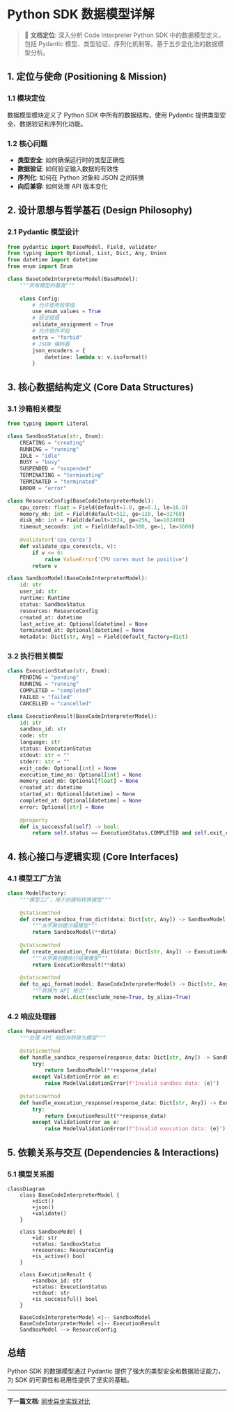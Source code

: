 # Python SDK 数据模型详解

> 🎯 **文档定位**: 深入分析 Code Interpreter Python SDK 中的数据模型定义，包括 Pydantic 模型、类型验证、序列化机制等。基于五步显化法的数据模型分析。

## 1. 定位与使命 (Positioning & Mission)

### 1.1 模块定位
数据模型模块定义了 Python SDK 中所有的数据结构，使用 Pydantic 提供类型安全、数据验证和序列化功能。

### 1.2 核心问题
- **类型安全**: 如何确保运行时的类型正确性
- **数据验证**: 如何验证输入数据的有效性  
- **序列化**: 如何在 Python 对象和 JSON 之间转换
- **向后兼容**: 如何处理 API 版本变化

## 2. 设计思想与哲学基石 (Design Philosophy)

### 2.1 Pydantic 模型设计
```python
from pydantic import BaseModel, Field, validator
from typing import Optional, List, Dict, Any, Union
from datetime import datetime
from enum import Enum

class BaseCodeInterpreterModel(BaseModel):
    """所有模型的基类"""
    
    class Config:
        # 允许使用枚举值
        use_enum_values = True
        # 验证赋值
        validate_assignment = True  
        # 允许额外字段
        extra = "forbid"
        # JSON 编码器
        json_encoders = {
            datetime: lambda v: v.isoformat()
        }
```

## 3. 核心数据结构定义 (Core Data Structures)

### 3.1 沙箱相关模型
```python
from typing import Literal

class SandboxStatus(str, Enum):
    CREATING = "creating"
    RUNNING = "running" 
    IDLE = "idle"
    BUSY = "busy"
    SUSPENDED = "suspended"
    TERMINATING = "terminating"
    TERMINATED = "terminated"
    ERROR = "error"

class ResourceConfig(BaseCodeInterpreterModel):
    cpu_cores: float = Field(default=1.0, ge=0.1, le=16.0)
    memory_mb: int = Field(default=512, ge=128, le=32768)
    disk_mb: int = Field(default=1024, ge=256, le=102400)
    timeout_seconds: int = Field(default=300, ge=1, le=3600)
    
    @validator('cpu_cores')
    def validate_cpu_cores(cls, v):
        if v <= 0:
            raise ValueError('CPU cores must be positive')
        return v

class SandboxModel(BaseCodeInterpreterModel):
    id: str
    user_id: str
    runtime: Runtime
    status: SandboxStatus
    resources: ResourceConfig
    created_at: datetime
    last_active_at: Optional[datetime] = None
    terminated_at: Optional[datetime] = None
    metadata: Dict[str, Any] = Field(default_factory=dict)
```

### 3.2 执行相关模型
```python
class ExecutionStatus(str, Enum):
    PENDING = "pending"
    RUNNING = "running"
    COMPLETED = "completed"
    FAILED = "failed"
    CANCELLED = "cancelled"

class ExecutionResult(BaseCodeInterpreterModel):
    id: str
    sandbox_id: str
    code: str
    language: str
    status: ExecutionStatus
    stdout: str = ""
    stderr: str = ""
    exit_code: Optional[int] = None
    execution_time_ms: Optional[int] = None
    memory_used_mb: Optional[float] = None
    created_at: datetime
    started_at: Optional[datetime] = None
    completed_at: Optional[datetime] = None
    error: Optional[str] = None
    
    @property
    def is_successful(self) -> bool:
        return self.status == ExecutionStatus.COMPLETED and self.exit_code == 0
```

## 4. 核心接口与逻辑实现 (Core Interfaces)

### 4.1 模型工厂方法
```python
class ModelFactory:
    """模型工厂，用于创建和转换模型"""
    
    @staticmethod
    def create_sandbox_from_dict(data: Dict[str, Any]) -> SandboxModel:
        """从字典创建沙箱模型"""
        return SandboxModel(**data)
    
    @staticmethod
    def create_execution_from_dict(data: Dict[str, Any]) -> ExecutionResult:
        """从字典创建执行结果模型"""
        return ExecutionResult(**data)
    
    @staticmethod
    def to_api_format(model: BaseCodeInterpreterModel) -> Dict[str, Any]:
        """转换为 API 格式"""
        return model.dict(exclude_none=True, by_alias=True)
```

### 4.2 响应处理器
```python
class ResponseHandler:
    """处理 API 响应并转换为模型"""
    
    @staticmethod
    def handle_sandbox_response(response_data: Dict[str, Any]) -> SandboxModel:
        try:
            return SandboxModel(**response_data)
        except ValidationError as e:
            raise ModelValidationError(f"Invalid sandbox data: {e}")
    
    @staticmethod  
    def handle_execution_response(response_data: Dict[str, Any]) -> ExecutionResult:
        try:
            return ExecutionResult(**response_data)
        except ValidationError as e:
            raise ModelValidationError(f"Invalid execution data: {e}")
```

## 5. 依赖关系与交互 (Dependencies & Interactions)

### 5.1 模型关系图
```mermaid
classDiagram
    class BaseCodeInterpreterModel {
        +dict()
        +json()
        +validate()
    }
    
    class SandboxModel {
        +id: str
        +status: SandboxStatus
        +resources: ResourceConfig
        +is_active() bool
    }
    
    class ExecutionResult {
        +sandbox_id: str
        +status: ExecutionStatus
        +stdout: str
        +is_successful() bool
    }
    
    BaseCodeInterpreterModel <|-- SandboxModel
    BaseCodeInterpreterModel <|-- ExecutionResult
    SandboxModel --> ResourceConfig
```

## 总结

Python SDK 的数据模型通过 Pydantic 提供了强大的类型安全和数据验证能力，为 SDK 的可靠性和易用性提供了坚实的基础。

---

**下一篇文档**: [同步异步实现对比](30_code_interpreter_python_sync_async.md)